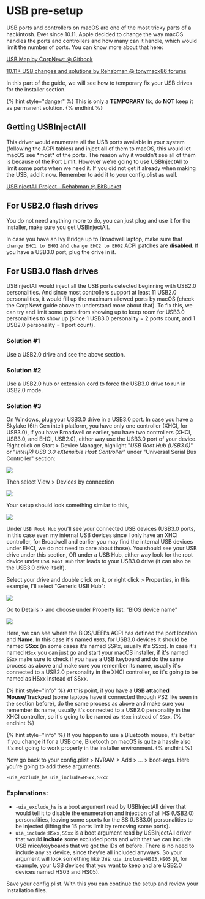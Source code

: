 # USB pre-setup

USB ports and controllers on macOS are one of the most tricky parts of a hackintosh. Ever since 10.11, Apple decided to change the way macOS handles the ports and controllers and how many can it handle, which would limit the number of ports. You can know more about that here:

[USB Map by CorpNewt @ Gitbook](https://usb-map.gitbook.io/project/)

[10.11+ USB changes and solutions by Rehabman @ tonymacx86 forums](https://www.tonymacx86.com/threads/guide-10-11-usb-changes-and-solutions.173616/)

In this part of the guide, we will see how to temporary fix your USB drives for the installer section.

{% hint style="danger" %}
This is only a **TEMPORARY** fix, do **NOT** keep it as permanent solution.
{% endhint %}

## Getting USBInjectAll

This driver would enumerate all the USB ports available in your system \(following the ACPI tables\) and inject **all** of them to macOS, this would let macOS see \*most\* of the ports. The reason why it wouldn't see all of them is because of the Port Limit. However we're going to use USBInjectAll to limit some ports when we need it. If you did not get it already when making the USB, add it now. Remember to add it to your config.plist as well.

[USBInjectAll Project - Rehabman @ BitBucket](https://bitbucket.org/RehabMan/os-x-usb-inject-all/downloads/)

## For USB2.0 flash drives

You do not need anything more to do, you can just plug and use it for the installer, make sure you get USBInjectAll.

In case you have an Ivy Bridge up to Broadwell laptop, make sure that `change EHC1 to EH01` and `change EHC2 to EH02` ACPI patches are **disabled**. If you have a USB3.0 port, plug the drive in it.

## For USB3.0 flash drives

USBInjectAll would inject all the USB ports detected beginning with USB2.0 personalities. And since most controllers support at least 11 USB2.0 personalities, it would fill up the maximum allowed ports by macOS \(check the CorpNewt guide above to understand more about that\). To fix this, we can try and limit some ports from showing up to keep room for USB3.0 personalities to show up \(since 1 USB3.0 personality = 2 ports count, and 1 USB2.0 personality = 1 port count\).

### Solution \#1

Use a USB2.0 drive and see the above section.

### Solution \#2

Use a USB2.0 hub or extension cord to force the USB3.0 drive to run in USB2.0 mode.

### Solution \#3

On Windows, plug your USB3.0 drive in a USB3.0 port. In case you have a Skylake \(6th Gen intel\) platform, you have only one controller \(XHCI, for USB3.0\), if you have Broadwell or earlier, you have two controllers \(XHCI, USB3.0, and EHCI, USB2.0\), either way use the USB3.0 port of your device. Right click on Start &gt; Device Manager, highlight "_USB Root Hub \(USB3.0\)_" or "_Intel\(R\) USB 3.0 eXtensible Host Controller_" under "Universal Serial Bus Controller" section:

![](../.gitbook/assets/image-2.png)

Then select View &gt; Devices by connection

![](../.gitbook/assets/image-1.png)

Your setup should look something similar to this,

![](../.gitbook/assets/image-4.png)

Under `USB Root Hub` you'll see your connected USB devices \(USB3.0 ports, in this case even my internal USB devices since I only have an XHCI controller, for Broadwell and earlier you may find the internal USB devices under EHCI, we do not need to care about those\). You should see your USB drive under this section, OR under a USB Hub, either way look for the root device under `USB Root Hub` that leads to your USB3.0 drive \(it can also be the USB3.0 drive itself\).

Select your drive and double click on it, or right click &gt; Properties, in this example, I'll select "Generic USB Hub":

![](../.gitbook/assets/image-5.png)

Go to Details &gt; and choose under Property list: "BIOS device name"

![](../.gitbook/assets/image.png)

Here, we can see where the BIOS/UEFI's ACPI has defined the port location and **Name**. In this case it's named `HS03`, for USB3.0 devices it should be named **SSxx** \(in some cases it's named SSPx, usually it's SSxx\). In case it's named `HSxx` you can just go and start your macOS installer, if it's named `SSxx` make sure to check if you have a USB keyboard and do the same process as above and make sure you remember its name, usually it's connected to a USB2.0 personality in the XHCI controller, so it's going to be named as HSxx instead of SSxx.

{% hint style="info" %}
At this point, if you have a **USB attached Mouse/Trackpad** \(some laptops have it connected through PS2 like seen in the section before\), do the same process as above and make sure you remember its name, usually it's connected to a USB2.0 personality in the XHCI controller, so it's going to be named as `HSxx` instead of `SSxx`.
{% endhint %}

{% hint style="info" %}
If you happen to use a Bluetooth mouse, it's better if you change it for a USB one, Bluetooth on macOS is quite a hassle also it's not going to work properly in the installer environment.
{% endhint %}

Now go back to your config.plist &gt; NVRAM &gt; Add &gt; ... &gt; boot-args. Here you're going to add these arguments:

```text
-uia_exclude_hs uia_include=HSxx,SSxx
```

### Explanations:

* `-uia_exclude_hs` is a boot argument read by USBInjectAll driver that would tell it to disable the enumeration and injection of all HS \(USB2.0\) personalities, leaving some sports for the SS \(USB3.0\) personalities to be injected \(lifting the 15 ports limit by removing some ports\).
* `uia_include:HSxx,SSxx` is a boot argument read by USBInjectAll driver that would **include** some excluded ports and with that we can include USB mice/keyboards that we got the IDs of before. There is no need to include any `SS` device, since they're all included anyways. So your argument will look something like this: `uia_include=HS03,HS05` \(if, for example, your USB devices that you want to keep and are USB2.0 devices named HS03 and HS05\).

Save your config.plist. With this you can continue the setup and review your Installation files.

